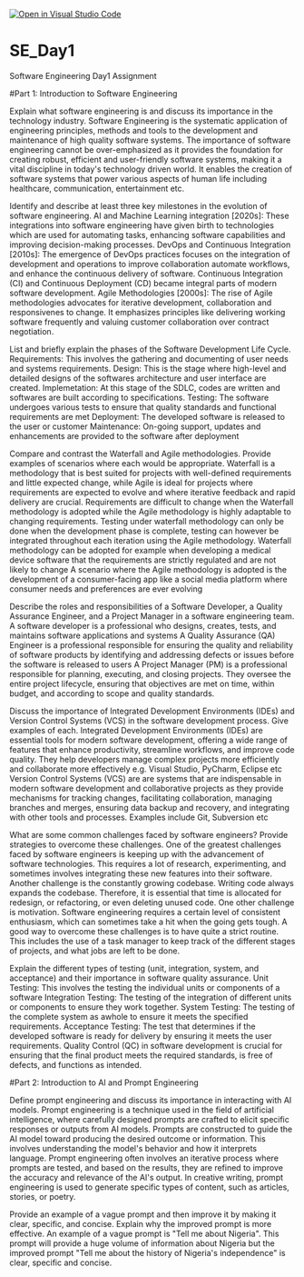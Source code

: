 [![Open in Visual Studio Code](https://classroom.github.com/assets/open-in-vscode-2e0aaae1b6195c2367325f4f02e2d04e9abb55f0b24a779b69b11b9e10269abc.svg)](https://classroom.github.com/online_ide?assignment_repo_id=15575794&assignment_repo_type=AssignmentRepo)
# SE_Day1
Software Engineering Day1 Assignment

#Part 1: Introduction to Software Engineering

Explain what software engineering is and discuss its importance in the technology industry.
Software Engineering is the systematic application of engineering principles, methods and tools to the development and maintenance of high quality software systems.
The importance of software engineering cannot be over-emphasized as it provides the foundation for creating robust, efficient and user-friendly software systems, making it a vital discipline in today's technology driven world. It enables the creation of software systems that power various aspects of human life including healthcare, communication, entertainment etc.

Identify and describe at least three key milestones in the evolution of software engineering.
AI and Machine Learning integration [2020s]: These integrations into software engineering have given birth to technologies which are used for automating tasks, enhancing software capabilities and improving decision-making processes.
DevOps and Continuous Integration [2010s]: The emergence of DevOps practices focuses on the integration of development and operations to improve collaboration automate workflows, and enhance the continuous delivery of software. Continuous Integration (CI) and Continuous Deployment (CD) became integral parts of modern software development.
Agile Methodologies [2000s]: The rise of Agile methodologies advocates for iterative development, collaboration and responsivenes to change. It emphasizes principles like delivering working software frequently and valuing customer collaboration over contract negotiation.


List and briefly explain the phases of the Software Development Life Cycle.
Requirements: This involves the gathering and documenting of user needs and systems requirements.
Design: This is the stage where high-level and detailed designs of the softwares architecture and user interface are created.
Implemetation: At this stage of the SDLC, codes are written and softwares are built according to specifications.
Testing: The software undergoes various tests to ensure that quality standards and functional requirements are met
Deployment: The developed software is released to the user or customer
Maintenance: On-going support, updates and enhancements are provided to the software after deployment

Compare and contrast the Waterfall and Agile methodologies. Provide examples of scenarios where each would be appropriate.
Waterfall is a methodology that is best suited for projects with well-defined requirements and little expected change, while Agile is ideal for projects where requirements are expected to evolve and where iterative feedback and rapid delivery are crucial.
Requirements are difficult to change when the Waterfall methodology is adopted while the Agile methodology is highly adaptable to changing requirements.
Testing under waterfall methodology can only be done when the development phase is complete, testing can however be integrated throughout each iteration using the Agile methodology.
Waterfall methodology can be adopted for example when developing a medical device software that the requirements are strictly regulated and are not likely to change
A scenario where the Agile methodology is adopted is the development of a consumer-facing app like a social media platform where consumer needs and preferences are ever evolving

Describe the roles and responsibilities of a Software Developer, a Quality Assurance Engineer, and a Project Manager in a software engineering team.
A software developer is a professional who designs, creates, tests, and maintains software applications and systems
A Quality Assurance (QA) Engineer is a professional responsible for ensuring the quality and reliability of software products by identifying and addressing defects or issues before the software is released to users
A Project Manager (PM) is a professional responsible for planning, executing, and closing projects. They oversee the entire project lifecycle, ensuring that objectives are met on time, within budget, and according to scope and quality standards.

Discuss the importance of Integrated Development Environments (IDEs) and Version Control Systems (VCS) in the software development process. Give examples of each.
Integrated Development Environments (IDEs) are essential tools for modern software development, offering a wide range of features that enhance productivity, streamline workflows, and improve code quality. They help developers manage complex projects more efficiently and collaborate more effectively e.g. Visual Studio, PyCharm, Eclipse etc
Version Control Systems (VCS) are are systems that are indispensable in modern software development and collaborative projects as they provide mechanisms for tracking changes, facilitating collaboration, managing branches and merges, ensuring data backup and recovery, and integrating with other tools and processes. Examples include Git, Subversion etc

What are some common challenges faced by software engineers? Provide strategies to overcome these challenges.
One of the greatest challenges faced by software engineers is keeping up with the advancement of software technologies. This requires a lot of research, experimenting, and sometimes involves integrating these new features into their software.
Another challenge is the constantly growing codebase. Writing code always expands the codebase. Therefore, it is essential that time is allocated for redesign, or refactoring, or even deleting unused code.
One other challenge is motivation. Software engineering requires a certain level of consistent enthusiasm, which can sometimes take a hit when the going gets tough. A good way to overcome these challenges is to have quite a strict routine. This includes the use of a task manager to keep track of the different stages of projects, and what jobs are left to be done.

Explain the different types of testing (unit, integration, system, and acceptance) and their importance in software quality assurance.
Unit Testing: This involves the testing the individual units or components of a software
Integration Testing: The testing of the integration of different units or components to ensure they work together.
System Testing: The testing of the complete system as awhole to ensure it meets the specified requirements.
Acceptance Testing: The test that determines if the developed software is ready for delivery by ensuring it meets the user requirements.
Quality Control (QC) in software development is crucial for ensuring that the final product meets the required standards, is free of defects, and functions as intended.

#Part 2: Introduction to AI and Prompt Engineering


Define prompt engineering and discuss its importance in interacting with AI models.
Prompt engineering is a technique used in the field of artificial intelligence, where carefully designed prompts are crafted to elicit specific responses or outputs from AI models.
Prompts are constructed to guide the AI model toward producing the desired outcome or information. This involves understanding the model's behavior and how it interprets language.
Prompt engineering often involves an iterative process where prompts are tested, and based on the results, they are refined to improve the accuracy and relevance of the AI's output.
In creative writing, prompt engineering is used to generate specific types of content, such as articles, stories, or poetry.

Provide an example of a vague prompt and then improve it by making it clear, specific, and concise. Explain why the improved prompt is more effective.
An example of a vague prompt is "Tell me about Nigeria". This prompt will provide a huge volume of information about Nigeria but the improved prompt "Tell me about the history of Nigeria's independence" is clear, specific and concise.
